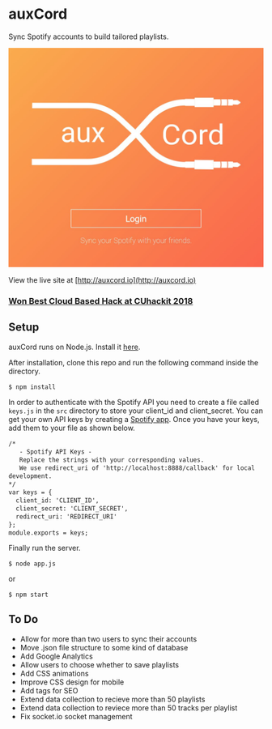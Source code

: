 # auxCord

Sync Spotify accounts to build tailored playlists.

<img src="brand/home_page.png" alt="auxcord" width="800" >

View the live site at [http://auxcord.io](http://auxcord.io)

### [Won Best Cloud Based Hack at CUhackit 2018](https://devpost.com/software/auxcord)

## Setup

auxCord runs on Node.js. Install it [here](http://www.nodejs.org/download/).

After installation, clone this repo and run the following command inside the directory.

    $ npm install

In order to authenticate with the Spotify API you need to create a file called `keys.js` in the `src` directory
to store your client_id and client_secret. You can get your own API keys by creating a [Spotify app](https://developer.spotify.com/). Once you have your keys, add them to your file as shown below.

```
/*
   - Spotify API Keys -
   Replace the strings with your corresponding values. 
   We use redirect_uri of 'http://localhost:8888/callback' for local development. 
*/
var keys = {
  client_id: 'CLIENT_ID',
  client_secret: 'CLIENT_SECRET',
  redirect_uri: 'REDIRECT_URI'
};
module.exports = keys;
```

Finally run the server.

    $ node app.js
  or

    $ npm start

## To Do

* Allow for more than two users to sync their accounts
* Move .json file structure to some kind of database
* Add Google Analytics
* Allow users to choose whether to save playlists
* Add CSS animations
* Improve CSS design for mobile
* Add tags for SEO
* Extend data collection to recieve more than 50 playlists
* Extend data collection to reviece more than 50 tracks per playlist
* Fix socket.io socket management


